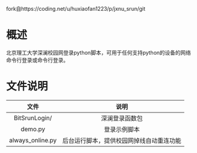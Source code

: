 fork自https://coding.net/u/huxiaofan1223/p/jxnu_srun/git

# 概述

北京理工大学深澜校园网登录python脚本，可用于任何支持python的设备的网络命令行登录或命令行登录。

# 文件说明

|文件|说明|
|:-:|:-:|
|BitSrunLogin/|深澜登录函数包|
|demo.py|登录示例脚本|
|always_online.py|后台运行脚本，提供校园网掉线自动重连功能|